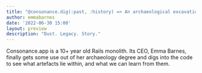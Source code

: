 ```yaml
---
title: "@consonance.dig(:past, :history) => An archaeological excavation of a ten year old Rails monolith"
author: emmabarnes
date: '2022-06-30 15:00'
layout: preview
description: "Dust. Legacy. Story."
---
```


Consonance.app is a 10+ year old Rails monolith. Its CEO, Emma Barnes, finally gets some use out of her archaeology degree and digs into the code to see what artefacts lie within, and what we can learn from them.